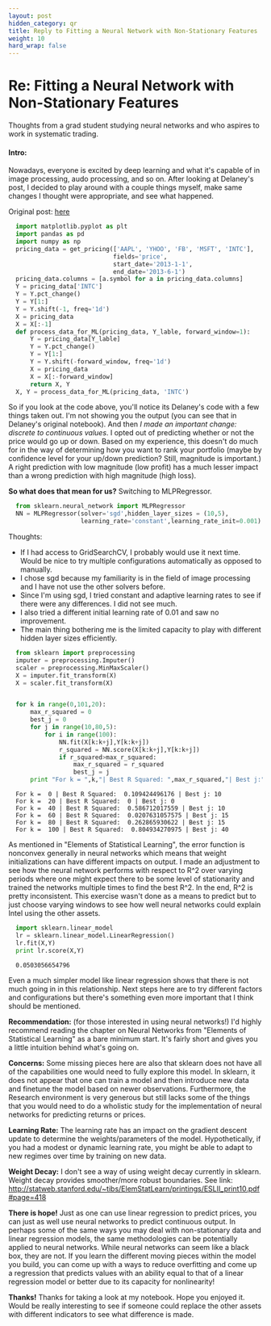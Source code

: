 ```yaml
---
layout: post
hidden_category: qr
title: Reply to Fitting a Neural Network with Non-Stationary Features
weight: 10
hard_wrap: false
---
```


# Re: Fitting a Neural Network with Non-Stationary Features

Thoughts from a grad student studying neural networks and who aspires to work in systematic trading.

#### Intro:

Nowadays, everyone is excited by deep learning and what it's capable of in image processing, audo processing, and so on. After looking at Delaney's post, I decided to play around with a couple things myself, make same changes I thought were appropriate, and see what happened. 

Original post: [here](https://www.quantopian.com/posts/london-meetup-machine-learning-and-non-stationarity)

```Python
  import matplotlib.pyplot as plt
  import pandas as pd
  import numpy as np
  pricing_data = get_pricing(['AAPL', 'YHOO', 'FB', 'MSFT', 'INTC'], 
                             fields='price', 
                             start_date='2013-1-1',  
                             end_date='2013-6-1')
  pricing_data.columns = [a.symbol for a in pricing_data.columns]
  Y = pricing_data['INTC']
  Y = Y.pct_change()
  Y = Y[1:]
  Y = Y.shift(-1, freq='1d')
  X = pricing_data
  X = X[:-1]
  def process_data_for_ML(pricing_data, Y_lable, forward_window=1):
      Y = pricing_data[Y_lable]
      Y = Y.pct_change()
      Y = Y[1:]
      Y = Y.shift(-forward_window, freq='1d')
      X = pricing_data
      X = X[:-forward_window]
      return X, Y
  X, Y = process_data_for_ML(pricing_data, 'INTC')
```

So if you look at the code above, you'll notice its Delaney's code with a few things taken out. I'm not showing you the output (you can see that in Delaney's original notebook). And then *I made an important change: discrete to continuous values*. I opted out of predicting whether or not the price would go up or down. Based on my experience, this doesn't do much for in the way of determining how you want to rank your portfolio (maybe by confidence level for your up/down prediction? Still, magnitude is important.) A right prediction with low magnitude (low profit) has a much lesser impact than a wrong prediction with high magnitude (high loss).

**So what does that mean for us?** Switching to MLPRegressor.

```Python
  from sklearn.neural_network import MLPRegressor
  NN = MLPRegressor(solver='sgd',hidden_layer_sizes = (10,5),
                    learning_rate='constant',learning_rate_init=0.001)
```

Thoughts:
* If I had access to GridSearchCV, I probably would use it next time. Would be nice to try multiple configurations automatically as opposed to manually.
* I chose sgd because my familiarity is in the field of image processing and I have not use the other solvers before.
* Since I'm using sgd, I tried constant and adaptive learning rates to see if there were any differences. I did not see much.
* I also tried a different initial learning rate of 0.01 and saw no improvement.
* The main thing bothering me is the limited capacity to play with different hidden layer sizes efficiently.

```Python
  from sklearn import preprocessing
  imputer = preprocessing.Imputer()
  scaler = preprocessing.MinMaxScaler()
  X = imputer.fit_transform(X)
  X = scaler.fit_transform(X)


  for k in range(0,101,20):
      max_r_squared = 0
      best_j = 0
      for j in range(10,80,5):
          for i in range(100):
              NN.fit(X[k:k+j],Y[k:k+j])
              r_squared = NN.score(X[k:k+j],Y[k:k+j])
              if r_squared>max_r_squared:
                  max_r_squared = r_squared
                  best_j = j
      print "For k = ",k,"| Best R Squared: ",max_r_squared,"| Best j:",best_j
```

      For k =  0 | Best R Squared:  0.109424496176 | Best j: 10
      For k =  20 | Best R Squared:  0 | Best j: 0
      For k =  40 | Best R Squared:  0.586712017559 | Best j: 10
      For k =  60 | Best R Squared:  0.0207631057575 | Best j: 15
      For k =  80 | Best R Squared:  0.262865930622 | Best j: 15
      For k =  100 | Best R Squared:  0.804934270975 | Best j: 40


As mentioned in "Elements of Statistical Learning", the error function is nonconvex generally in neural networks which means that weight initializations can have different impacts on output. I made an adjustment to see how the neural network performs with respect to R^2 over varying periods where one might expect there to be some level of stationarity and trained the networks multiple times to find the best R^2. In the end, R^2 is pretty inconsistent. This exercise wasn't done as a means to predict but to just choose varying windows to see how well neural networks could explain Intel using the other assets.

```Python
  import sklearn.linear_model
  lr = sklearn.linear_model.LinearRegression()
  lr.fit(X,Y)
  print lr.score(X,Y)
```

      0.0503056654796


Even a much simpler model like linear regression shows that there is not much going in in this relationship. Next steps here are to try different factors and configurations but there's something even more important that I think should be mentioned.


**Recommendation:** (for those interested in using neural networks!)
I'd highly recommend reading the chapter on Neural Networks from "Elements of Statistical Learning" as a bare minimum start. It's fairly short and gives you a little intuition behind what's going on. 

**Concerns:**
Some missing pieces here are also that sklearn does not have all of the capabilities one would need to fully explore this model. In sklearn, it does not appear that one can train a model and then introduce new data and finetune the model based on newer observations. Furthermore, the Research environment is very generous but still lacks some of the things that you would need to do a wholistic study for the implementation of neural networks for predicting returns or prices. 

**Learning Rate:**
The learning rate has an impact on the gradient descent update to determine the weights/parameters of the model. Hypothetically, if you had a modest or dynamic learning rate, you might be able to adapt to new regimes over time by training on new data.

**Weight Decay:**
I don't see a way of using weight decay currently in sklearn. Weight decay provides smoother/more robust boundaries. See link: http://statweb.stanford.edu/~tibs/ElemStatLearn/printings/ESLII_print10.pdf#page=418

**There is hope!**
Just as one can use linear regression to predict prices, you can just as well use neural networks to predict continuous output. In perhaps some of the same ways you may deal with non-stationary data and linear regression models, the same methodologies can be potentially applied to neural networks. While neural networks can seem like a black box, they are not. If you learn the different moving pieces within the model you build, you can come up with a ways to reduce overfitting and come up a regression that predicts values with an ability equal to that of a linear regression model or better due to its capacity for nonlinearity!

**Thanks!**
Thanks for taking a look at my notebook. Hope you enjoyed it. Would be really interesting to see if someone could replace the other assets with different indicators to see what difference is made.
